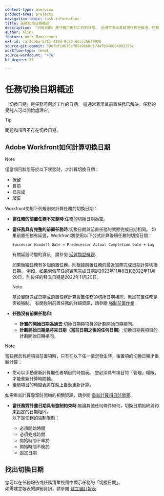 ```yaml
---
content-type: overview
product-area: projects
navigation-topic: task-information
title: 任務切換日期概述
description: 「切換日期」是任務可用於工作的日期。 這通常表示其前置任務已解決，任務的受託人可以開始處理它。
author: Alina
feature: Work Management
exl-id: caf2dbba-5311-418d-8c82-ddcc256f9926
source-git-commit: 39efbf1d678cf85e9b6b61744fb046664992370c
workflow-type: tm+mt
source-wordcount: '476'
ht-degree: 3%

---
```


# 任務切換日期概述

「切換日期」是任務可用於工作的日期。 這通常表示其前置任務已解決，任務的受託人可以開始處理它。

>[!TIP]
>
>問題和項目不存在切換日期。

## Adobe Workfront如何計算切換日期

>[!NOTE]
>
>僅當項目狀態等於以下狀態時，才計算切換日期：
>
>* 保留
>* 目前
>* 已完成
>* 廢棄
>


Workfront使用下列規則來計算任務的切換日期：

* **當任務的前置任務不完整時**:任務的切換日期為空。
* **當任務具有完整的前置任務時**:切換日期與前置任務的實際完成日期相同。 如果前置任務有延遲，Workfront將使用以下公式計算後續任務的切換日期：

   `Successor Handoff Date = Predecessor Actual Completion Date + Lag`

   有關延遲時間的資訊，請參閱 [延遲類型概觀](../use-prdcssrs/lag-types.md).

   如果後繼任務有多個前置任務，則根據前置任務的最近實際完成日期計算切換日期。 例如，如果兩個前任的實際完成日期是2022年11月8日和2022年11月20日，則後任的移交日期是2022年11月20日。

   >[!NOTE]
   >
   >   基於實際完成日期或前置任務計算後置任務的切換日期相同，無論前置任務是否被強制。 有關強制前置任務的詳細資訊，請參閱 [強制前置作業](../use-prdcssrs/enforced-predecessors.md).


* **任務沒有前置任務和**:

   * **計畫的開始日期為過去**:切換日期與項目的計劃開始日期相同。
   * **計劃開始日期是將來日期（當前日期之後的任何日期）**:切換日期與項目的計劃開始日期相同。

>[!NOTE]
>
>當任務具有跨項目前置項時，只有在以下任一情況發生時，後置項的切換日期才重新計算：
>
>* 您可以手動重新計算繼任者項目的時間表。 您必須具有項目的「管理」權限，才能重新計算時間軸。
>* 後續項目的時間表將在晚上自動重新計算。
>
>如需重新計算專案時間軸的相關資訊，請參閱 [重新計算項目時間表](../../../manage-work/projects/manage-projects/recalculate-project-timeline.md).

* **當任務對計畫日期具有強制約束時**:無論其他任何條件如何，切換日期始終與約束設定的日期相同。\
   以下是任務的強制限制：

   * 必須開始時間
   * 必須完成時間
   * 開始時間不早於
   * 開始時間不晚於
   * 固定日期

## 找出切換日期

您可以在任務報告或任務清單視圖中顯示任務的「切換日期」。\
如需建立報表的詳細資訊，請參閱 [建立自訂報表](../../../reports-and-dashboards/reports/creating-and-managing-reports/create-custom-report.md).
